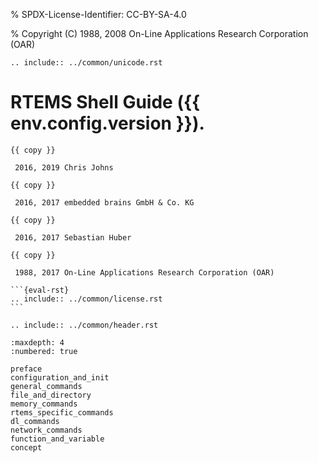 % SPDX-License-Identifier: CC-BY-SA-4.0

% Copyright (C) 1988, 2008 On-Line Applications Research Corporation (OAR)

```{eval-rst}
.. include:: ../common/unicode.rst
```

# RTEMS Shell Guide ({{ env.config.version }}).

````{topic} Copyrights and License
{{ copy }}

 2016, 2019 Chris Johns

{{ copy }}

 2016, 2017 embedded brains GmbH & Co. KG

{{ copy }}

 2016, 2017 Sebastian Huber

{{ copy }}

 1988, 2017 On-Line Applications Research Corporation (OAR)

```{eval-rst}
.. include:: ../common/license.rst
```
````

```{eval-rst}
.. include:: ../common/header.rst
```

```{toctree}
:maxdepth: 4
:numbered: true

preface
configuration_and_init
general_commands
file_and_directory
memory_commands
rtems_specific_commands
dl_commands
network_commands
function_and_variable
concept
```
